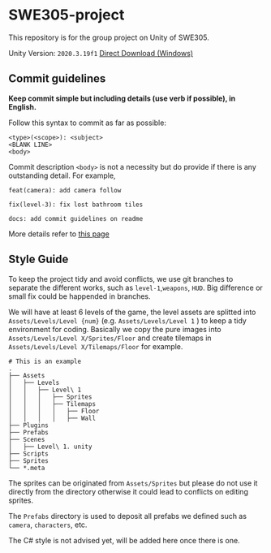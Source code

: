 # SWE305-project

This repository is for the group project on Unity of SWE305.

Unity Version: `2020.3.19f1` [Direct Download (Windows)](https://download.unity3d.com/download_unity/68f137dc9bbe/Windows64EditorInstaller/UnitySetup64-2020.3.19f1.exe)

## Commit guidelines

**Keep commit simple but including details (use verb if possible), in English.**

Follow this syntax to commit as far as possible:

```
<type>(<scope>): <subject>
<BLANK LINE>
<body>
```
Commit description `<body>` is not a necessity but do provide if there is any outstanding detail.
For example,
```
feat(camera): add camera follow
```
```
fix(level-3): fix lost bathroom tiles
```
```
docs: add commit guidelines on readme
```

More details refer to [this page](https://github.com/ubilabs/react-geosuggest/blob/master/CONVENTIONS.md)


## Style Guide

To keep the project tidy and avoid conflicts, we use git branches to separate the different works, such as `level-1`,`weapons`, `HUD`. Big difference or small fix could be happended in branches.

We will have at least 6 levels of the game, the level assets are splitted into `Assets/Levels/Level {num}` (e.g. `Assets/Levels/Level 1` ) to keep a tidy environment for coding. Basically we copy the pure images into `Assets/Levels/Level X/Sprites/Floor` and create tilemaps in `Assets/Levels/Level X/Tilemaps/Floor` for example.

```
# This is an example
.
├── Assets
│   ├── Levels
│   │   ├── Level\ 1
│   │   │   ├── Sprites
│   │   │   ├── Tilemaps
│   │   │   │   ├── Floor
│   │   │   │   ├── Wall
├── Plugins
├── Prefabs
├── Scenes
│   ├── Level\ 1. unity
├── Scripts
├── Sprites
└── *.meta
```

The sprites can be originated from `Assets/Sprites` but please do not use it directly from the directory otherwise it could lead to conflicts on editing sprites.

The `Prefabs` directory is used to deposit all prefabs we defined such as `camera`, `characters`, etc.

The C# style is not advised yet, will be added here once there is one.
